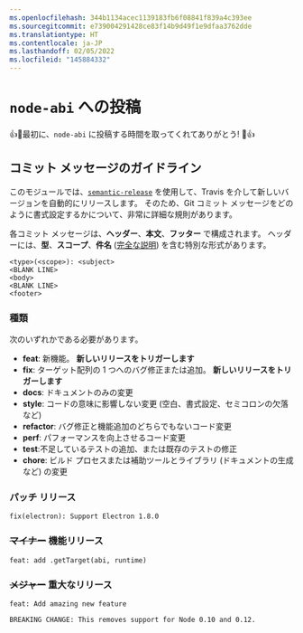 ```yaml
---
ms.openlocfilehash: 344b1134acec1139183fb6f08841f839a4c393ee
ms.sourcegitcommit: e739004291428ce83f14b9d49f1e9dfaa3762dde
ms.translationtype: HT
ms.contentlocale: ja-JP
ms.lasthandoff: 02/05/2022
ms.locfileid: "145884332"
---
```

# <a name="contributing-to-node-abi"></a>`node-abi` への投稿

:+1::tada:最初に、`node-abi` に投稿する時間を取ってくれてありがとう! :tada::+1:

## <a name="commit-message-guidelines"></a>コミット メッセージのガイドライン

このモジュールでは、[`semantic-release`](https://github.com/semantic-release/semantic-release) を使用して、Travis を介して新しいバージョンを自動的にリリースします。
そのため、Git コミット メッセージをどのように書式設定するかについて、非常に詳細な規則があります。

各コミット メッセージは、**ヘッダー**、**本文**、**フッター** で構成されます。  ヘッダーには、**型**、**スコープ**、**件名** ([完全な説明](https://github.com/stevemao/conventional-changelog-angular/blob/master/convention.md)) を含む特別な形式があります。

```
<type>(<scope>): <subject>
<BLANK LINE>
<body>
<BLANK LINE>
<footer>
```

### <a name="type"></a>種類

次のいずれかである必要があります。

- **feat**: 新機能。 **新しいリリースをトリガーします**
- **fix**: ターゲット配列の 1 つへのバグ修正または追加。 **新しいリリースをトリガーします**
- **docs**: ドキュメントのみの変更
- **style**: コードの意味に影響しない変更 (空白、書式設定、セミコロンの欠落など)
- **refactor**: バグ修正と機能追加のどちらでもないコード変更
- **perf**: パフォーマンスを向上させるコード変更
- **test**:不足しているテストの追加、または既存のテストの修正
- **chore**: ビルド プロセスまたは補助ツールとライブラリ (ドキュメントの生成など) の変更


### <a name="patch-release"></a>パッチ リリース

```
fix(electron): Support Electron 1.8.0
```

### <a name="minor-feature-release"></a>~~マイナー~~ 機能リリース

```
feat: add .getTarget(abi, runtime)
```

### <a name="major-breaking-release"></a>~~メジャー~~ 重大なリリース

```
feat: Add amazing new feature

BREAKING CHANGE: This removes support for Node 0.10 and 0.12.
```
